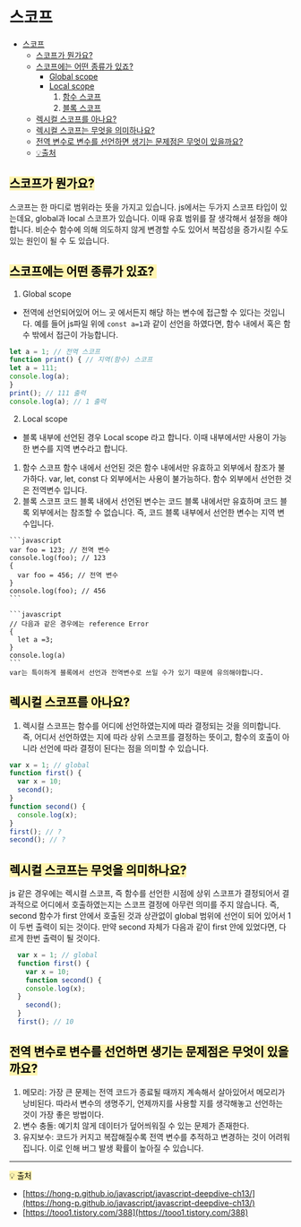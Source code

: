 # 스코프
- [스코프](#scope1)
  - [스코프가 뭔가요?](#scope1)
  - [스코프에는 어떤 종류가 있죠?](#scope2)
    - [Global scope](#scope2)
    - [Local scope](#scope2)
      1. [함수 스코프](#scope2)
      2. [블록 스코프](#scope2)
  - [렉시컬 스코프를 아나요?](#scope3)
  - [렉시컬 스코프는 무엇을 의미하나요?](#scope4)
  - [전역 변수로 변수를 선언하면 생기는 문제점은 무엇이 있을까요?](#scope5)
  - [💡출처](#출처)


## <span style='background-color: #fff5b1; color: black' id='scope1'>스코프가 뭔가요?</span>

  스코프는 한 마디로 범위라는 뜻을 가지고 있습니다. js에서는 두가지 스코프 타입이 있는데요, global과 local 스코프가 있습니다. 이때 유효 범위를 잘 생각해서 설정을 해야합니다. 비순수 함수에 의해 의도하지 않게 변경할 수도 있어서 복잡성을 증가시킬 수도 있는 원인이 될 수 도 있습니다.

## <span style='background-color: #fff5b1; color: black' id='scope2'>스코프에는 어떤 종류가 있죠? </span>
  1. Global scope 
  - 전역에 선언되어있어 어느 곳 에서든지 해당 하는 변수에 접근할 수 있다는 것입니다. 예를 들어 js파일 위에 `const a=1`과 같이 선언을 하였다면, 함수 내에서 혹은 함수 밖에서 접근이 가능합니다.

  ```javascript
  let a = 1; // 전역 스코프
  function print() { // 지역(함수) 스코프
  let a = 111;
  console.log(a);
  }
  print(); // 111 출력
  console.log(a); // 1 출력
  ```

  2. Local scope

  - 블록 내부에 선언된 경우 Local scope 라고 합니다. 이때 내부에서만 사용이 가능한 변수를 지역 변수라고 합니다.

  1. 함수 스코프
    함수 내에서 선언된 것은 함수 내에서만 유효하고 외부에서 참조가 불가하다. var, let, const 다 외부에서는 사용이 불가능하다. 함수 외부에서 선언한 것은 전역변수 입니다.
  2. 블록 스코프
    코드 블록 내에서 선언된 변수는 코드 블록 내에서만 유효하며 코드 블록 외부에서는 참조할 수 없습니다. 즉, 코드 블록 내부에서 선언한 변수는 지역 변수입니다.

    ```javascript
    var foo = 123; // 전역 변수
    console.log(foo); // 123
    {
      var foo = 456; // 전역 변수
    }
    console.log(foo); // 456
    ```

    ```javascript
    // 다음과 같은 경우에는 reference Error
    {
      let a =3;
    }
    console.log(a)
    ```
    var는 특이하게 블록에서 선언과 전역변수로 쓰일 수가 있기 때문에 유의해야합니다. 

## <span style='background-color: #fff5b1; color: black' id='scope3'>렉시컬 스코프를 아나요?</span>

  1. 렉시컬 스코프는 함수를 어디에 선언하였는지에 따라 결정되는 것을 의미합니다. 즉, 어디서 선언하였는 지에 따라 상위 스코프를 결정하는 뜻이고, 함수의 호출이 아니라 선언에 따라 결정이 된다는 점을 의미할 수 있습니다.
  ```javascript
  var x = 1; // global
  function first() {
    var x = 10;
    second();
  }
  function second() {
    console.log(x);
  }
  first(); // ?
  second(); // ?
  ```

## <span style='background-color: #fff5b1; color: black' id='scope4'>렉시컬 스코프는 무엇을 의미하나요?</span>

  js 같은 경우에는 렉시컬 스코프, 즉 함수를 선언한 시점에 상위 스코프가 결정되어서 결과적으로 어디에서 호출하였는지는 스코프 결정에 아무런 의미를 주지 않습니다.
  즉, second 함수가 first 안에서 호출된 것과 상관없이 global 범위에 선언이 되어 있어서 1이 두번 출력이 되는 것이다.
  만약 second 자체가 다음과 같이 first 안에 있었다면, 다르게 한번 출력이 될 것이다.
  ```javascript
    var x = 1; // global
    function first() {
      var x = 10;
      function second() {
      console.log(x);
    }
      second();
    }
    first(); // 10
  ```
## <span style='background-color: #fff5b1; color: black' id='scope5'>전역 변수로 변수를 선언하면 생기는 문제점은 무엇이 있을까요?</span>
  
  1. 메모리: 가장 큰 문제는 전역 코드가 종료될 때까지 계속해서 살아있어서 메모리가 낭비된다. 따라서 변수의 생명주기, 언제까지를 사용할 지를 생각해놓고 선언하는 것이 가장 좋은 방법이다.
  2. 변수 충돌: 예기치 않게 데이터가 덮어씌워질 수 있는 문제가 존재한다.
  3. 유지보수: 코드가 커지고 복잡해질수록 전역 변수를 추적하고 변경하는 것이 어려워집니다. 이로 인해 버그 발생 확률이 높아질 수 있습니다.

---
<span style='background-color: #fff5b1; color: black' id='출처'>💡 출처</span>
- [https://hong-p.github.io/javascript/javascript-deepdive-ch13/](https://hong-p.github.io/javascript/javascript-deepdive-ch13/)
- [https://tooo1.tistory.com/388](https://tooo1.tistory.com/388)